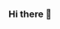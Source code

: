 ### Hi there 👋

<!--
**harborwang/harborwang** is a ✨ _special_ ✨ repository because its `README.md` (this file) appears on your GitHub profile.

A data lover working in health care/bistatistics/epidemiology, logistics, and financial business. R is my primary coding language and also use SQL and Python

- 🔭 I’m currently working on ...
- 🌱 I’m currently learning tidyverse package and R Markdown
- 👯 I’m looking to collaborate on ...
- 🤔 I’m looking for help with ...
- 💬 Ask me about R, SQL, and Python
- 📫 How to reach me: ...

-->

